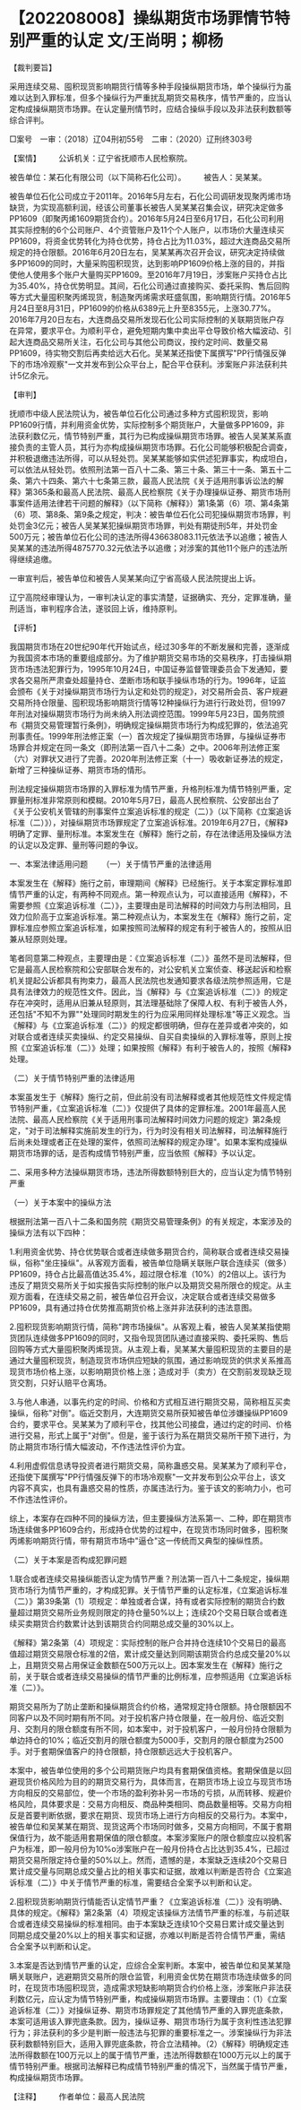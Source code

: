 # 【202208008】操纵期货市场罪情节特别严重的认定 文/王尚明；柳杨

【裁判要旨】

采用连续交易、囤积现货影响期货行情等多种手段操纵期货市场，单个操纵行为虽难以达到入罪标准，但多个操纵行为严重扰乱期货交易秩序，情节严重的，应当认定构成操纵期货市场罪。在认定量刑情节时，应结合操纵手段以及非法获利数额等综合评判。

□案号　一审：（2018）辽04刑初55号　二审：（2020）辽刑终303号

【案情】 　　公诉机关：辽宁省抚顺市人民检察院。

被告单位：某石化有限公司（以下简称石化公司）。 　　被告人：吴某某。

被告单位石化公司成立于2011年。2016年5月左右，石化公司调研发现聚丙烯市场缺货，为实现高额利润，经该公司董事长被告人吴某某召集会议，研究决定做多PP1609（即聚丙烯1609期货合约）。2016年5月24日至6月17日，石化公司利用其实际控制的6个公司账户、4个资管账户及11个个人账户，以市场价大量连续买PP1609，将资金优势转化为持仓优势，持仓占比为11.03%，超过大连商品交易所规定的持仓限额。2016年6月20日左右，吴某某再次召开会议，研究决定持续做多PP1609的同时，大量采购囤积现货，达到影响PP1609价格上涨的目的，并指使他人使用多个账户大量购买PP1609。至2016年7月19日，涉案账户买持仓占比为35.40%，持仓优势明显。其间，石化公司通过直接购买、委托采购、售后回购等方式大量囤积聚丙烯现货，制造聚丙烯需求旺盛氛围，影响期货行情。2016年5月24日至8月31日，PP1609的价格从6389元上升至8355元，上涨30.77%。2016年7月20日左右，大连商品交易所发现石化公司实际控制的关联期货账户存在异常，要求平仓。为顺利平仓，避免短期内集中卖出平仓导致价格大幅波动、引起大连商品交易所关注，石化公司与其他公司商议，按约定时间、数量交易PP1609，待实物交割后再卖给远大石化。吴某某还指使下属撰写"PP行情强反弹下的市场冷观察"一文并发布到公众平台上，配合平仓获利。涉案账户非法获利共计5亿余元。

【审判】

抚顺市中级人民法院认为，被告单位石化公司通过多种方式囤积现货，影响PP1609行情，并利用资金优势，实际控制多个期货账户，大量做多PP1609，非法获利数亿元，情节特别严重，其行为已构成操纵期货市场罪。被告人吴某某系直接负责的主管人员，其行为亦构成操纵期货市场罪。石化公司能够积极配合调查，并积极退缴违法所得，可以从轻处罚。吴某某能够如实供述犯罪事实，构成坦白，可以依法从轻处罚。依照刑法第一百八十二条、第三十条、第三十一条、第五十二条、第六十四条、第六十七条第三款，最高人民法院《关于适用刑事诉讼法的解释》第365条和最高人民法院、最高人民检察院《关于办理操纵证券、期货市场刑事案件适用法律若干问题的解释》（以下简称《解释》）第1条第（6）项、第4条第（6）项、第8条、第9条之规定，判决：被告单位石化公司犯操纵期货市场罪，判处罚金3亿元；被告人吴某某犯操纵期货市场罪，判处有期徒刑5年，并处罚金500万元；被告单位石化公司的违法所得436638083.11元依法予以追缴；被告人吴某某的违法所得4875770.32元依法予以追缴；对涉案的其他11个账户的违法所得继续追缴。

一审宣判后，被告单位和被告人吴某某向辽宁省高级人民法院提出上诉。

辽宁高院经审理认为，一审判决认定的事实清楚，证据确实、充分，定罪准确，量刑适当，审判程序合法，遂驳回上诉，维持原判。

【评析】

我国期货市场在20世纪90年代开始试点，经过30多年的不断发展和完善，逐渐成为我国资本市场的重要组成部分。为了维护期货交易市场的交易秩序，打击操纵期货市场违法犯罪行为，1995年10月24日，中国证券监督管理委员会下发通知，要求各交易所严肃查处超量持仓、垄断市场和联手操纵市场的行为。1996年，证监会颁布《关于对操纵期货市场行为认定和处罚的规定》，对交易所会员、客户规避交易所持仓限量、囤积现场影响期货行情等12种操纵行为进行行政处罚，但1997年刑法对操纵期货市场行为尚未纳入刑法调控范围。1999年5月23日，国务院颁布《期货交易管理暂行条例》，明确规定操纵期货市场行为构成犯罪的，依法追究刑事责任。1999年刑法修正案（一）首次规定了操纵期货市场罪，与操纵证券市场罪合并规定在同一条文（即刑法第一百八十二条）之中。2006年刑法修正案（六）对罪状又进行了完善。2020年刑法修正案（十一）吸收新证券法的规定，新增了三种操纵证券、期货市场的情形。

刑法规定操纵期货市场罪的入罪标准为情节严重，升格刑标准为情节特别严重，定罪量刑标准非常原则和模糊。2010年5月7日，最高人民检察院、公安部出台了《关于公安机关管辖的刑事案件立案追诉标准的规定（二）》（以下简称《立案追诉标准（二）》），对操纵期货市场罪规定了立案追诉标准。2019年6月27日，《解释》明确了定罪、量刑标准。本案发生在《解释》施行之前，存在法律适用及操纵方法的认定以及定罪、量刑等问题的争议。

一、本案法律适用问题 　　（一）关于情节严重的法律适用

本案发生在《解释》施行之前，审理期间《解释》已经施行。关于本案定罪标准即情节严重的认定，有两种不同观点。第一种观点认为，可以直接适用《解释》，不需要参照《立案追诉标准（二）》，主要理由是司法解释的时间效力与刑法相同，且效力位阶高于立案追诉标准。第二种观点认为，本案发生在《解释》施行之前，定罪标准应参照立案追诉标准，如果按照司法解释的规定有利于被告人的，按照从旧兼从轻原则处理。

笔者同意第二种观点，主要理由是：《立案追诉标准（二）》虽然不是司法解释，但它是最高人民检察院和公安部联合发布的，对公安机关立案侦查、移送起诉和检察机关提起公诉都具有拘束力，最高人民法院也发通知要求各级法院参照适用，它是具有法律效力的规范性文件。因此，当《解释》与《立案追诉标准（二）》的规定存在冲突时，适用从旧兼从轻原则，其法理基础除了保障人权、有利于被告人外，还包括"不知不为罪""处理同时期发生的行为应采用同样处理标准"等正义观念。当《解释》与《立案追诉标准（二）》的规定都很明确，但存在差异或者冲突的，如对联合或者连续买卖操纵、约定交易操纵、自买自卖操纵的入罪标准等，原则上按照《立案追诉标准（二）》处理；如果按照《解释》有利于被告人的，按照《解释》处理。

（二）关于情节特别严重的法律适用

本案虽发生于《解释》施行之前，但此前没有司法解释或者其他规范性文件规定情节特别严重，《立案追诉标准（二）》仅提供了具体的定罪标准。2001年最高人民法院、最高人民检察院《关于适用刑事司法解释时间效力问题的规定》第2条规定，"对于司法解释实施前发生的行为，行为时没有相关司法解释，司法解释施行后尚未处理或者正在处理的案件，依照司法解释的规定办理"。如果本案构成操纵期货市场罪的话，是否构成情节特别严重，应当依照《解释》予以认定。

二、采用多种方法操纵期货市场，违法所得数额特别巨大的，应当认定为情节特别严重

（一）关于本案中的操纵方法

根据刑法第一百八十二条和国务院《期货交易管理条例》的有关规定，本案涉及的操纵方法有以下四种：

1.利用资金优势、持仓优势联合或者连续做多期货合约，简称联合或者连续交易操纵，俗称"坐庄操纵"。从客观方面看，被告单位隐瞒关联账户联合连续买（做多）PP1609，持仓占比最高值达35.4%，超过限仓标准（10%）的2倍以上。该行为违反了期货交易所关于如实报告实际控制的账户以及期货交易所限仓的规定。从主观方面看，在连续交易之前，被告单位召开会议，决定联合或者连续交易做多PP1609，具有通过持仓优势推高期货价格上涨并非法获利的违法意图。

2.囤积现货影响期货行情，简称"跨市场操纵"。从客观上看，被告人吴某某指使期货团队连续做多PP1609的同时，又指令现货团队通过直接采购、委托采购、售后回购等方式大量囤积聚丙烯现货。从主观上看，吴某某大量囤积现货的主要目的是通过大量囤积现货，制造现货市场供应短缺的氛围，通过影响现货的供求关系推高现货市场价格上涨，以影响期货价格上涨；造成对手（卖方）在交割前发现缺乏现货交割，只好认赔平仓离场。

3.与他人串通，以事先约定的时间、价格和方式相互进行期货交易，简称相互买卖操纵，俗称"对倒"。临近交割月，大连期货交易所获知被告单位涉嫌操纵PP1609合约，要求平仓。吴某某为了顺利平仓，找其他公司接盘，通过约定的时间、价格进行交易，形式上属于"对倒"。但是，鉴于该行为系在期货交易所干预下进行，为防止期货市场行情大幅波动，不作违法性评价为宜。

4.利用虚假信息诱导投资者进行期货交易，简称蛊惑交易。吴某某为了顺利平仓，还指使下属撰写"PP行情强反弹下的市场冷观察"一文并发布到公众平台上，该文内容不真实，也具有蛊惑交易的性质，亦属违法行为。鉴于该文的影响力小，也可不作违法性评价。

综上，本案存在四种不同的操纵方法，但主要操纵方法系第一、二种，即在期货市场连续做多PP1609合约，形成持仓优势的过程中，在现货市场同时做多，囤积聚丙烯影响期货行情，带有期货市场中"逼仓"这一传统而又典型的操纵性质。

（二）关于本案是否构成犯罪问题

1.联合或者连续交易操纵能否认定为情节严重？刑法第一百八十二条规定，操纵期货市场行为情节严重的，才构成犯罪。关于情节严重的认定标准，《立案追诉标准（二）》第39条第（1）项规定：单独或者合谋，持有或者实际控制的期货合约数量超过期货交易所业务规则限定的持仓量50%以上；连续20个交易日联合或者连续买卖期货合约数累计达到该期货合约同期总成交量的30%以上。

《解释》第2条第（4）项规定：实际控制的账户合并持仓连续10个交易日的最高值超过期货交易限仓标准的2倍，累计成交量达到同期该期货合约总成交量20%以上，且期货交易占用保证金数额在500万元以上。因本案发生在《解释》施行之前，关于联合或者连续交易操纵的情节严重的比例标准，应参照适用《立案追诉标准（二）》。

期货交易所为了防止垄断和操纵期货合约价格，通常规定持仓限额。持仓限额因不同客户以及不同时期有所不同。对于投机客户持仓限量，在一般月份、临近交割月、交割月的限仓额度有所不同，如本案中，对于投机客户，一般月份持仓限额为单边持仓的10%；临近交割月的限仓额度为5000手，交割月的限仓额度为2500手。对于套期保值客户的持仓限额，持仓限额远远大于投机客户。

本案中，被告单位使用的多个公司期货账户均具有套期保值资格。套期保值是以回避现货价格风险为目的的期货交易行为，具体而言，在期货市场上设立与现货市场方向相反的交易部位，使一个市场的盈利弥补另一市场的亏损，从而转移、规避价格风险，具体要求是：交易方向相反、商品种类相同、商品数量相等。交易方向相反是首要判断依据，要求在期货、现货市场上进行方向相反的交易行为。本案中，被告单位和吴某某在期货、现货这两个市场同时做多，交易方向相同，不属于套期保值行为，故不能适用套期保值的限仓额度。本案涉案账户的限仓额度应以投机客户为标准，即一般月份为10%o涉案账户在一般月份持仓占比达到35.4%，已超过期货交易所限定持仓量的50%以上。然而，遗憾的是，本案缺乏连续20个交易日累计成交量与同期总成交量占比的相关事实和证据，故难以判断是否符合《立案追诉标准（二）》中关于情节严重的标准，需要结合全案予以判断和认定。

2.囤积现货影响期货行情能否认定情节严重？《立案追诉标准（二）》没有明确、具体的规定。《解释》第2条第（4）项规定该操纵方法情节严重的标准，与前述联合或者连续交易操纵的标准相同。由于本案缺乏连续10个交易日累计成交量达到同期总成交量20%以上的相关事实和证据，亦难以判断是否符合情节严重，需结合全案予以判断和认定。

3.本案是否达到情节严重的认定，应综合全案判断。本案中，被告单位和吴某某隐瞒关联账户，逃避期货交易所的限仓监管，利用资金优势在期货市场连续做多的同时，在现货市场囤积现货，造成需求短缺影响期货合约价格上涨，涉案账户非法获利数亿元，应认定为情节特别严重，构成操纵期货市场罪。主要理由：（1）《立案追诉标准（二）》对操纵证券、期货市场罪规定了其他情节严重的入罪兜底条款，本案可适用该入罪兜底条款。因为，操纵证券、期货市场行为属于贪利性违法犯罪行为；非法获利的多少是判断一般违法与犯罪的重要标准之一。涉案操纵行为非法获利数额特别巨大，适用入罪兜底条款，符合立法精神。（2）《解释》明确规定违法所得数额在100万元以上的属于情节严重，违法所得数额在1000万元以上的属于情节特别严重。根据司法解释已构成情节特别严重的情况下，当然属于情节严重，构成操纵期货市场罪。

【注释】 　　作者单位：最高人民法院